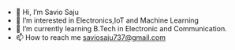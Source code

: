 - 👋 Hi, I’m Savio Saju
- 👀 I’m interested in Electronics,IoT and Machine Learning
- 🌱 I’m currently learning B.Tech in Electronic and Communication. 
- 📫 How to reach me saviosaju737@gmail.com


<!---
SAVIO333/SAVIO333 is a ✨ special ✨ repository because its `README.md` (this file) appears on your GitHub profile.
You can click the Preview link to take a look at your changes.
--->
